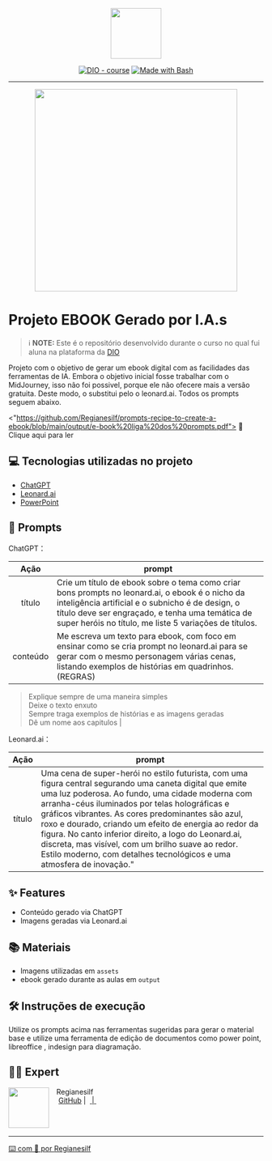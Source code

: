 <p align="center">
    <img width="100" src=".github/assets/banner.png">
</p>


<p align="center">
<a href="https://dio.me/"><img src="https://img.shields.io/badge/DIO-Course-28DA77?logo=youtube" alt="DIO - course"></a>
<a href="https://www.gnu.org/software/bash/" title="Go to Bash homepage"><img src="https://img.shields.io/badge/Prompt-Project-blue?logo=gnu-bash&amp;logoColor=white" alt="Made with Bash"></a></p>

-------


<p align="center">
<img 
    src="./assets/cover.png"
    width="400"  
/>
</p>

# Projeto EBOOK Gerado por I.A.s


 > ℹ️ **NOTE:** Este é o repositório desenvolvido durante o curso no qual fui aluna na plataforma da [DIO](https://dio.me)

Projeto com o objetivo de gerar um ebook digital com as facilidades das ferramentas de IA. Embora o objetivo inicial fosse trabalhar com o MidJourney, isso não foi possivel, porque ele não ofecere mais a versão gratuita. Deste modo, o substitui pelo o leonard.ai. 
Todos os prompts seguem abaixo.

<"https://github.com/Regianesilf/prompts-recipe-to-create-a-ebook/blob/main/output/e-book%20liga%20dos%20prompts.pdf"> 📕Clique aqui para ler</a>

## 💻 Tecnologias utilizadas no projeto

- [ChatGPT](https://chat.openai.com/) 
- [Leonard.ai](https://app.leonardo.ai)
- [PowerPoint](https://www.microsoft.com/en/microsoft-365/powerpoint)

## 🧠 Prompts


ChatGPT：

|   Ação   | prompt                                                                                                                                                                                                                                                                         |
| :------: | ------------------------------------------------------------------------------------------------------------------------------------------------------------------------------------------------------------------------------------------------------------------------------ |
|  título  | Crie um título de ebook sobre o tema como criar bons prompts no leonard.ai, o ebook é o nicho da inteligência artificial e o subnicho é  de design, o título deve ser engraçado, e tenha uma temática de super heróis no título, me liste 5 variações de títulos.                                                      |
| conteúdo |Me escreva um texto para ebook, com foco em ensinar como se cria prompt no leonard.ai para se gerar com o mesmo personagem várias cenas, listando exemplos de histórias em quadrinhos. (REGRAS)      
>Explique sempre de uma maneira simples           
>Deixe o texto enxuto  
>Sempre traga exemplos de histórias e as imagens geradas    
>Dê um nome aos capitulos |


Leonard.ai：

|  Ação  | prompt                                                                                 |
| :----: | -------------------------------------------------------------------------------------- |
| título | Uma cena de super-herói no estilo futurista, com uma figura central segurando uma caneta digital que emite uma luz poderosa. Ao fundo, uma cidade moderna com arranha-céus iluminados por telas holográficas e gráficos vibrantes. As cores predominantes são azul, roxo e dourado, criando um efeito de energia ao redor da figura. No canto inferior direito, a logo do Leonard.ai, discreta, mas visível, com um brilho suave ao redor. Estilo moderno, com detalhes tecnológicos e uma atmosfera de inovação." |

## ✨ Features

- Conteúdo gerado via ChatGPT
- Imagens geradas via Leonard.ai

## 📚 Materiais

- Imagens utilizadas em `assets`
- ebook gerado durante as aulas em `output`

## 🛠️ Instruções de execução

Utilize os prompts acima nas ferramentas sugeridas para gerar o material base e utilize uma ferramenta de edição de documentos como power point, libreoffice , indesign para diagramação.

## 👨‍💻 Expert

<p>
    <img 
      align=left 
      margin=10 
      width=80 
      src=""
    />
    <p>&nbsp&nbsp&nbspRegianesilf<br>
    &nbsp&nbsp&nbsp
    <a href="https://github.com/RegianesilfCode">
    GitHub</a>&nbsp;|&nbsp;
    <a href="</a>
&nbsp;|&nbsp;
    <a href="https://www.instagram.com/regianesilf/profilecard/?igsh=djlpNHY4cTc1YWhw"
    Instagram</a>
&nbsp;|&nbsp;</p>
</p>
<br/><br/>
<p>

---

⌨️ com 💜 por [Regianesilf](https://github.com/RegianesilfCode)
